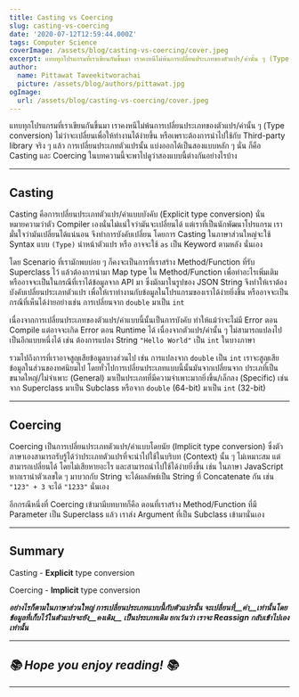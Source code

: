 ```yaml
---
title: Casting vs Coercing
slug: casting-vs-coercing
date: '2020-07-12T12:59:44.000Z'
tags: Computer Science
coverImage: /assets/blog/casting-vs-coercing/cover.jpeg
excerpt: แทบทุกโปรแกรมที่เราเขียนกันขึ้นมา เราคงหนีไม่พ้นการเปลี่ยนประเภทของตัวแปร/ค่านั้น ๆ (Type conversion) ไม่ว่าจะเปลี่ยนเพื่อให้ทำงานได้ง่ายขึ้น หรือเพราะต้องการนำไปใช้กับ Third-party library จริง ๆ แล้ว การเปลี่ยนประเภทตัวแปรนั้น แบ่งออกได้เป็นสองแบบหลัก ๆ นั่น ก็คือ Casting และ Coercing ในบทความนี้จะพาไปดูว่าสองแบบนี้ต่างกันอย่างไรบ้าง
author:
  name: Pittawat Taveekitworachai
  picture: /assets/blog/authors/pittawat.jpg
ogImage:
  url: /assets/blog/casting-vs-coercing/cover.jpeg
---
```


แทบทุกโปรแกรมที่เราเขียนกันขึ้นมา เราคงหนีไม่พ้นการเปลี่ยนประเภทของตัวแปร/ค่านั้น ๆ (Type conversion) ไม่ว่าจะเปลี่ยนเพื่อให้ทำงานได้ง่ายขึ้น หรือเพราะต้องการนำไปใช้กับ Third-party library จริง ๆ แล้ว การเปลี่ยนประเภทตัวแปรนั้น แบ่งออกได้เป็นสองแบบหลัก ๆ นั่น ก็คือ Casting และ Coercing ในบทความนี้จะพาไปดูว่าสองแบบนี้ต่างกันอย่างไรบ้าง

---

## Casting

Casting คือการเปลี่ยนประเภทตัวแปร/ค่าแบบบังคับ (Explicit type conversion) นั่นหมายความว่าตัว Compiler เองนั่นไม่แน่ใจว่ามันจะเปลี่ยนได้ แต่เราที่เป็นนักพัฒนาโปรแกรม เรามั่นใจว่ามันเปลี่ยนได้แน่นอน จึงทำการบังคับเปลี่ยน โดยการ Casting ในภาษาส่วนใหญ่จะใช้ Syntax แบบ `(Type)` นำหน้าตัวแปร หรือ อาจจะใช้ `as` เป็น Keyword ตามหลัง นั่นเอง 

โดย Scenario ที่เรามักพบบ่อย ๆ ก็คงจะเป็นการที่เราสร้าง Method/Function ที่รับ Superclass ไว้ แล้วต้องการนำมา Map type ใน Method/Function เพื่อทำอะไรเพิ่มเติม หรืออาจจะเป็นในกรณีที่เราได้ข้อมูลจาก API มา ซึ่งมักมาในรูปของ JSON String จึงทำให้เราต้องบังคับเปลี่ยนประเภทตัวแปร เพื่อให้เราทำงานกับข้อมูลในโปรแกรมของเราได้ง่ายยิ่งขึ้น หรืออาจจะเป็นกรณีที่เห็นได้ง่ายอย่างเช่น การเปลี่ยนจาก `double` มาเป็น `int`

เนื่องจากการเปลี่ยนประเภทของตัวแปร/ค่าแบบนี้นั้นเป็นการบังคับ ทำให้แม้ว่าจะไม่มี Error ตอน Compile แต่อาจจะเกิด Error ตอน Runtime ได้ เนื่องจากตัวแปร/ค่านั้น ๆ ไม่สามารถแปลงไปเป็นอีกแบบหนึ่งได้ เช่น ต้องการแปลง String `"Hello World"` เป็น `int` ในบางภาษา

รวมไปถึงการที่เราอาจสูญเสียข้อมูลบางส่วนไป เช่น การแปลงจาก `double` เป็น `int` เราจะสูญเสียข้อมูลในส่วนของทศนิยมไป โดยทั่วไปการเปลี่ยนประเภทแบบนี้นั้นมันจากเปลี่ยนจาก ประเภที่เป็นขนาดใหญ่/ไม่จำเพาะ (General) มาเป็นประเภทที่มีความจำเพาะมากยิ่งขึ้น/เล็กลง (Specific) เช่น จาก Superclass มาเป็น Subclass หรือจาก `double` (64-bit) มาเป็น `int` (32-bit)

---

## Coercing

Coercing เป็นการเปลี่ยนประเภทตัวแปร/ค่าแบบโดยนัย (Implicit type conversion) ซึ่งตัวภาษาเองสามารถรับรู้ได้ว่าประเภทตัวแปรที่จะนำไปใช้ในบริบท (Context) นั้น ๆ ไม่เหมาะสม แต่สามารถเปลี่ยนได้ โดยไม่เสียหายอะไร และสามารถนำไปใช้ได้ง่ายยิ่งขึ้น เช่น ในภาษา JavaScript หากเรานำตัวเลขใด ๆ มาบวกกับ String จะได้ผลลัพธ์เป็น String ที่ Concatenate กัน เช่น `"123" + 3` จะได้ `"1233"` นั่นเอง

อีกกรณีหนึ่งที่ Coercing เข้ามามีบทบาทก็คือ ตอนที่เราสร้าง Method/Function ที่มี Parameter เป็น Superclass แล้ว เราส่ง Argument ที่เป็น Subclass เข้ามานั่นเอง

---

## Summary

Casting - **Explicit** type conversion

Coercing - **Implicit** type conversion

***อย่างไรก็ตามในภาษาส่วนใหญ่ การเปลี่ยนประเภทแบบนี้กับตัวแปรนั้น จะเปลี่ยนที่__ค่า__เท่านั้น​​โดยข้อมูลที่เก็บไว้ในตัวแปรจะยัง__คงเดิม__ เป็นประเภทเดิม ยกเว้นว่า เราจะ Reassign กลับเข้าไปเองเท่านั้น***

---

## *📚 Hope you enjoy reading! 📚*

---
